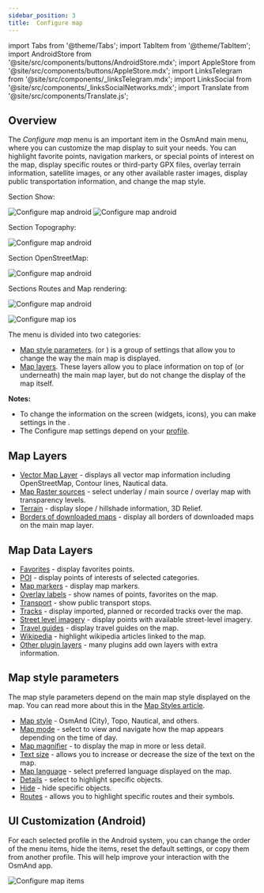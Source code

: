 ```yaml
---
sidebar_position: 3
title:  Configure map
---
```


import Tabs from '@theme/Tabs';
import TabItem from '@theme/TabItem';
import AndroidStore from '@site/src/components/buttons/AndroidStore.mdx';
import AppleStore from '@site/src/components/buttons/AppleStore.mdx';
import LinksTelegram from '@site/src/components/_linksTelegram.mdx';
import LinksSocial from '@site/src/components/_linksSocialNetworks.mdx';
import Translate from '@site/src/components/Translate.js';


## Overview

The *Configure map* menu is an important item in the OsmAnd main menu, where you can customize the map display to suit your needs. You can highlight favorite points, navigation markers, or special points of interest on the map, display specific routes or third-party GPX files, overlay terrain information, satellite images, or any other available raster images, display public transportation information, and change the map style.  

<Tabs groupId="operating-systems">

<TabItem value="android" label="Android">

Section Show:  

![Configure map android](@site/static/img/map/configure_map_show1_andr.png)  ![Configure map android](@site/static/img/map/configure_map_show2_andr.png)  

Section Topography:  

![Configure map android](@site/static/img/map/configure_map_topography_andr.png)  

Section OpenStreetMap:  

![Configure map android](@site/static/img/map/configure_map_osm_andr.png)  

Sections Routes and Map rendering:  

![Configure map android](@site/static/img/map/configure_map_routes&Map_rendering_andr.png)

</TabItem>

<TabItem value="ios" label="iOS">

![Configure map ios](@site/static/img/map/configure-map-ios.png)

</TabItem>

</Tabs>


The **<Translate android="true" ids="configure_map"/>** menu is divided into two categories:
- [Map style parameters](#map-style-parameters). **<Translate android="true" ids="map_widget_map_rendering"/>** (or **<Translate ios="true" ids="map_widget_renderer"/>**) is a group of settings that allow you to change the way the main map is displayed.  
- [Map layers](#map-layers). These layers allow you to place information on top of (or underneath) the main map layer, but do not change the display of the map itself.  

**Notes:** 
- To change the information on the screen (widgets, icons), you can make settings in the [<Translate android="true" ids="layer_map_appearance"/>](../widgets/index.md).
- The Configure map settings depend on your [profile](../personal/profiles.md).  

## Map Layers
- [Vector Map Layer](../map/vector-maps.md) - displays all vector map information including OpenStreetMap, Contour lines, Nautical data.
- [Map Raster sources](../map/raster-maps.md#select-map-as-main--underlay--overlay-layer) - select underlay / main source / overlay map with transparency levels.
- [Terrain](../plugins/contour-lines.md#configure-map-view) - display slope / hillshade information, 3D Relief.
- [Borders of downloaded maps](../map/vector-maps.md#show-borders) - display all borders of downloaded maps on the main map layer.

## Map Data Layers
   - [Favorites](../map/point-layers-on-map.md) - display favorites points.
   - [POI](../map/point-layers-on-map.md) - display points of interests of selected categories.
   - [Map markers](../map/point-layers-on-map.md) - display map markers.
   - [Overlay labels](../map/point-layers-on-map.md) - show names of points, favorites on the map.
   - [Transport](../map/vector-maps.md#transport) - show public transport stops.
   - [Tracks](../map/tracks-on-map.md) - display imported, planned or recorded tracks over the map.
   - [Street level imagery](../plugins/mapillary.md#viewing-images) - display points with available street-level imagery.
   - [Travel guides](../plan-route/travel-guides.md) - display travel guides on the map.
   - [Wikipedia](../plugins/wikipedia.md) - highlight wikipedia articles linked to the map.
   - [Other plugin layers](../plugins/index.md) - many plugins add own layers with extra information.

## Map style parameters

The map style parameters depend on the main map style displayed on the map. You can read more about this in the [Map Styles article](../map/vector-maps).  
   - [Map style](../map/vector-maps.md#default-map-styles) - OsmAnd (City), Topo, Nautical, and others.
   - [Map mode](../map/vector-maps.md#map-mode) - select to view and navigate how the map appears depending on the time of day.
   - [Map magnifier](../map/vector-maps.md#map-magnifier) - to display the map in more or less detail.
   - [Text size](../map/vector-maps.md#text-size) - allows you to increase or decrease the size of the text on the map.
   - [Map language](../map/vector-maps.md#map-language) - select preferred language displayed on the map.
   - [Details](../map/vector-maps.md#details) - select to highlight specific objects.
   - [Hide](../map/vector-maps.md#hide) - hide specific objects.
   - [Routes](../map/vector-maps.md#routes) - allows you to highlight specific routes and their symbols.  

   
## UI Customization (Android)

For each selected profile in the Android system, you can change the order of the <Translate android="true" ids="configure_map"/> menu items, hide the items, reset the default settings, or copy them from another profile. This will help improve your interaction with the OsmAnd app.  
   
*<Translate android="true" ids="shared_string_menu,configure_profile,ui_customization,configure_map"/>*  

![Configure map items ](@site/static/img/settings/configure-screen-ui-customization.png)


